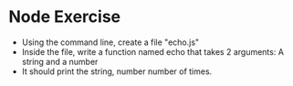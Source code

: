 # Node Exercise 

* Using the command line, create a file "echo.js"
* Inside the file, write a function named echo that takes 2 arguments: A string and a number
* It should print the string, number number of times.